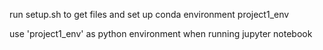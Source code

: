 run setup.sh to get files and set up conda environment project1_env

use 'project1_env' as python environment when running jupyter notebook

